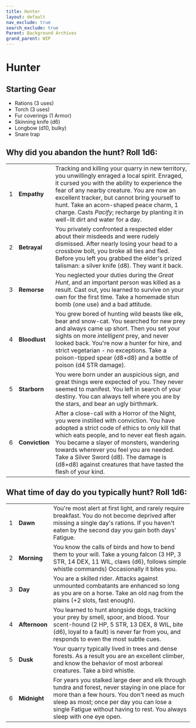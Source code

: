 ```yaml
---
title: Hunter
layout: default
nav_exclude: true
search_exclude: true
Parent: Background Archives
grand_parent: WIP
---
```


# Hunter

## Starting Gear

- Rations (3 uses)
- Torch (3 uses)
- Fur coverings (1 Armor)
- Skinning knife (d6)
- Longbow (d10, bulky)
- Snare trap

## Why did you abandon the hunt? Roll 1d6:

|      |                   |                                                              |
| ---- | ----------------- | ------------------------------------------------------------ |
| 1    | **Empathy** | Tracking and killing your quarry in new territory, you unwillingly enraged a local spirit. Enraged, it cursed you with the ability to experience the fear of any nearby creature. You are now an excellent tracker, but cannot bring yourself to hunt. Take an acorn-shaped peace charm, 1 charge. Casts _Pacify_; recharge by planting it in well-lit dirt and water for a day. |
| 2    | **Betrayal**  | You privately confronted a respected elder about their misdeeds and were rudely dismissed. After nearly losing your head to a crossbow bolt, you broke all ties and fled. Before you left you grabbed the elder's prized talisman: a silver knife (d8). They want it back.|
| 3    | **Remorse**  | You neglected your duties during the _Great Hunt_, and an important person was killed as a result. Cast out, you learned to survive on your own for the first time. Take a homemade stun bomb (one use) and a bad attitude.  |
| 4    | **Bloodlust** | You grew bored of hunting wild beasts like elk, bear and snow-cat. You searched for new prey and always came up short. Then you set your sights on more _intelligent_ prey, and never looked back. You're now a hunter for hire, and strict vegetarian - no exceptions. Take a poison-tipped spear (d8+d8) and a bottle of poison (d4 STR damage). |
| 5    | **Starborn** | You were born under an auspicious sign, and great things were expected of you. They never seemed to manifest. You left in search of your destiny. You can always tell where you are by the stars, and bear an ugly birthmark. |
| 6    | **Conviction** | After a close-call with a Horror of the Night, you were instilled with conviction.  You have adopted a strict code of ethics to only kill that which eats people, and to never eat flesh again. You became a slayer of monsters, wandering towards wherever you feel you are needed. Take a Silver Sword (d8). The damage is (d8+d8) against creatures that have tasted the flesh of your kind. |

## What time of day do you typically hunt? Roll 1d6:

|      |      |      |
| ---- | ---- | ---- |
| 1    |**Dawn** | You're most alert at first light, and rarely require breakfast. You do not become deprived after missing a single day's rations. If you haven't eaten by the second day you gain both days' Fatigue.|
| 2    |**Morning** | You know the calls of birds and how to bend them to your will. Take a young falcon (3 HP, 3 STR, 14 DEX, 11 WIL, claws (d6), follows simple whistle commands) Occasionally it bites you. |
| 3    |**Day** | You are a skilled rider. Attacks against unmounted combatants are enhanced so long as you are on a horse. Take an old nag from the plains (+2 slots, fast enough). |
| 4   |**Afternoon** | You learned to hunt alongside dogs, tracking your prey by smell, spoor, and blood. Your scent-hound (2 HP, 5 STR, 13 DEX, 8 WIL, bite (d6), loyal to a fault) is never far from you, and responds to even the most subtle cues.|
| 5    |**Dusk** | Your quarry typically lived in trees and dense forests. As a result you are an excellent climber, and know the behavior of most arboreal creatures. Take a bird whistle.  |
| 6    |**Midnight** |For years you stalked large deer and elk through tundra and forest, never staying in one place for more than a few hours. You don't need as much sleep as most; once per day you can lose a single Fatigue without having to rest. You always sleep with one eye open.  |
